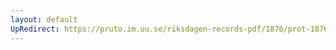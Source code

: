 ```yaml
---
layout: default
UpRedirect: https://pruto.im.uu.se/riksdagen-records-pdf/1876/prot-1876--fk--003/prot-1876--fk--003_015.pdf
---
```


